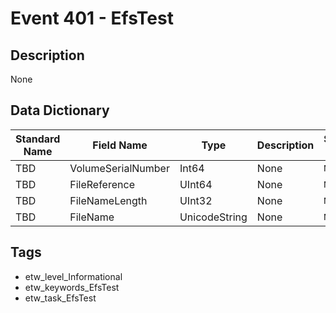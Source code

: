 # Event 401 - EfsTest

## Description
None

## Data Dictionary
|Standard Name|Field Name|Type|Description|Sample Value|
|---|---|---|---|---|
|TBD|VolumeSerialNumber|Int64|None|`None`|
|TBD|FileReference|UInt64|None|`None`|
|TBD|FileNameLength|UInt32|None|`None`|
|TBD|FileName|UnicodeString|None|`None`|

## Tags
* etw_level_Informational
* etw_keywords_EfsTest
* etw_task_EfsTest